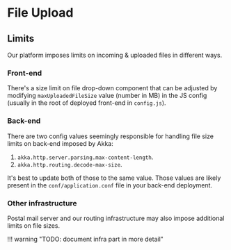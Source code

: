 # File Upload

## Limits

Our platform imposes limits on incoming & uploaded files in different ways.

### Front-end

There's a size limit on file drop-down component that can be adjusted by modifying `maxUploadedFileSize` value (number in MB) in the JS config (usually in the root of deployed front-end in `config.js`).

### Back-end

There are two config values seemingly responsible for handling file size limits on back-end imposed by Akka:

1. `akka.http.server.parsing.max-content-length`.
2. `akka.http.routing.decode-max-size`.

It's best to update both of those to the same value. Those values are likely present in the `conf/application.conf` file in your back-end deployment.

### Other infrastructure

Postal mail server and our routing infrastructure may also impose additional limits on file sizes.

!!! warning "TODO: document infra part in more detail"
